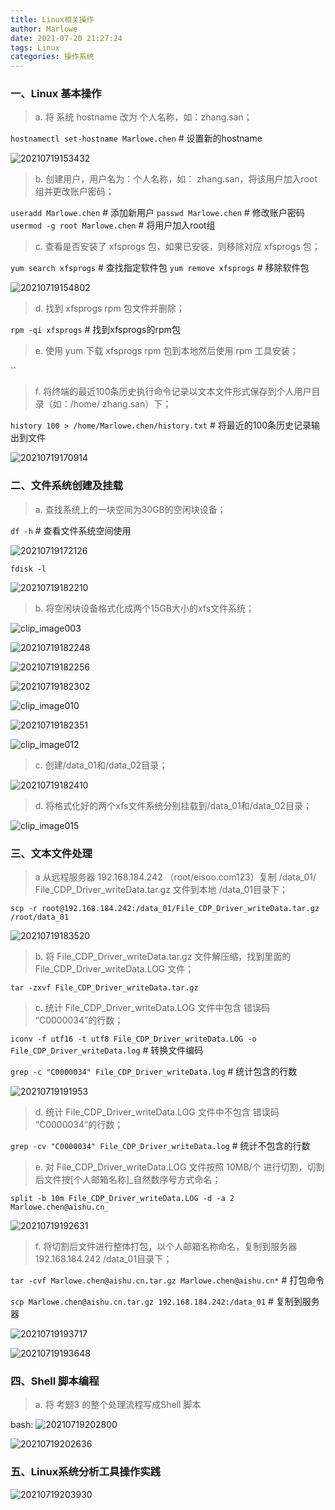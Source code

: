 ```yaml
---
title: Linux相关操作
author: Marlowe
date: 2021-07-20 21:27:24
tags: Linux
categories: 操作系统
---
```


### 一、Linux 基本操作

> a. 将 系统 hostname 改为 个人名称，如：zhang.san；

`hostnamectl set-hostname Marlowe.chen` # 设置新的hostname

![20210719153432](https://aishu-marlowe.oss-cn-beijing.aliyuncs.com/20210719153432.png)

> b. 创建用户，用户名为：个人名称，如： zhang.san，将该用户加入root组并更改账户密码；

`useradd Marlowe.chen` # 添加新用户
`passwd Marlowe.chen` # 修改账户密码
`usermod -g root Marlowe.chen` # 将用户加入root组

> c. 查看是否安装了 xfsprogs 包，如果已安装，则移除对应 xfsprogs 包；

`yum search xfsprogs` # 查找指定软件包
`yum remove xfsprogs` # 移除软件包

![20210719154802](https://aishu-marlowe.oss-cn-beijing.aliyuncs.com/20210719154802.png)

> d. 找到 xfsprogs rpm 包文件并删除；

`rpm -qi xfsprogs` # 找到xfsprogs的rpm包


> e. 使用 yum 下载 xfsprogs rpm 包到本地然后使用 rpm 工具安装；

``

> f. 将终端的最近100条历史执行命令记录以文本文件形式保存到个人用户目录（如：/home/ zhang.san）下；

`history 100 > /home/Marlowe.chen/history.txt` # 将最近的100条历史记录输出到文件

![20210719170914](https://aishu-marlowe.oss-cn-beijing.aliyuncs.com/20210719170914.png)


### 二、文件系统创建及挂载

> a. 查找系统上的一块空间为30GB的空闲块设备；

`df -h` # 查看文件系统空间使用

![20210719172126](https://aishu-marlowe.oss-cn-beijing.aliyuncs.com/20210719172126.png)

`fdisk -l`

![20210719182210](https://aishu-marlowe.oss-cn-beijing.aliyuncs.com/20210719182210.png)

> b. 将空闲块设备格式化成两个15GB大小的xfs文件系统；

![clip_image003](https://aishu-marlowe.oss-cn-beijing.aliyuncs.com/clip_image003.png)

![20210719182248](https://aishu-marlowe.oss-cn-beijing.aliyuncs.com/20210719182248.png)

![20210719182256](https://aishu-marlowe.oss-cn-beijing.aliyuncs.com/20210719182256.png)

![20210719182302](https://aishu-marlowe.oss-cn-beijing.aliyuncs.com/20210719182302.png)

![clip_image010](https://aishu-marlowe.oss-cn-beijing.aliyuncs.com/clip_image010.png)

![20210719182351](https://aishu-marlowe.oss-cn-beijing.aliyuncs.com/20210719182351.png)

![clip_image012](https://aishu-marlowe.oss-cn-beijing.aliyuncs.com/clip_image012.png)



> c. 创建/data_01和/data_02目录；

![20210719182410](https://aishu-marlowe.oss-cn-beijing.aliyuncs.com/20210719182410.png)


> d. 将格式化好的两个xfs文件系统分别挂载到/data_01和/data_02目录；

![clip_image015](https://aishu-marlowe.oss-cn-beijing.aliyuncs.com/clip_image015.jpg)

### 三、文本文件处理

> a 从远程服务器 192.168.184.242 （root/eisoo.com123）复制 /data_01/
> File_CDP_Driver_writeData.tar.gz 文件到本地 /data_01目录下；

`scp -r root@192.168.184.242:/data_01/File_CDP_Driver_writeData.tar.gz /root/data_01`

![20210719183520](https://aishu-marlowe.oss-cn-beijing.aliyuncs.com/20210719183520.png)

> b. 将 File_CDP_Driver_writeData.tar.gz 文件解压缩，找到里面的 File_CDP_Driver_writeData.LOG 文件；

`tar -zxvf File_CDP_Driver_writeData.tar.gz`

> c. 统计 File_CDP_Driver_writeData.LOG 文件中包含 错误码 “C0000034”的行数；

`iconv -f utf16 -t utf8 File_CDP_Driver_writeData.LOG -o File_CDP_Driver_writeData.log` # 转换文件编码

`grep -c "C0000034" File_CDP_Driver_writeData.log` # 统计包含的行数

![20210719191953](https://aishu-marlowe.oss-cn-beijing.aliyuncs.com/20210719191953.png)

> d. 统计 File_CDP_Driver_writeData.LOG 文件中不包含 错误码 “C0000034”的行数；

`grep -cv "C0000034" File_CDP_Driver_writeData.log` # 统计不包含的行数

> e. 对 File_CDP_Driver_writeData.LOG 文件按照 10MB/个 进行切割，切割后文件按[个人邮箱名称]_自然数序号方式命名；

`split -b 10m File_CDP_Driver_writeData.LOG -d -a 2 Marlowe.chen@aishu.cn_`

![20210719192631](https://aishu-marlowe.oss-cn-beijing.aliyuncs.com/20210719192631.png)

> f. 将切割后文件进行整体打包，以个人邮箱名称命名，复制到服务器  192.168.184.242 /data_01目录下；

`tar -cvf Marlowe.chen@aishu.cn.tar.gz Marlowe.chen@aishu.cn*` # 打包命令

`scp Marlowe.chen@aishu.cn.tar.gz 192.168.184.242:/data_01` # 复制到服务器

![20210719193717](https://aishu-marlowe.oss-cn-beijing.aliyuncs.com/20210719193717.png)

![20210719193648](https://aishu-marlowe.oss-cn-beijing.aliyuncs.com/20210719193648.png)

### 四、Shell 脚本编程

> a. 将 考题3 的整个处理流程写成Shell 脚本

bash:
![20210719202800](https://aishu-marlowe.oss-cn-beijing.aliyuncs.com/20210719202800.png)

![20210719202636](https://aishu-marlowe.oss-cn-beijing.aliyuncs.com/20210719202636.png)

### 五、Linux系统分析工具操作实践

![20210719203930](https://aishu-marlowe.oss-cn-beijing.aliyuncs.com/20210719203930.png)
